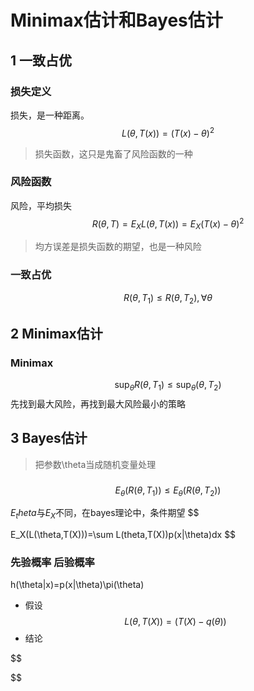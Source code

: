 # Minimax估计和Bayes估计

## 1 一致占优
### 损失定义
损失，是一种距离。
$$
L(\theta,T(x))=(T(x)-\theta)^2
$$

> 损失函数，这只是鬼畜了风险函数的一种
### 风险函数
风险，平均损失
$$
R(\theta,T)=E_XL(\theta,T(x))=E_X(T(x)-\theta)^2
$$

> 均方误差是损失函数的期望，也是一种风险

### 一致占优

$$
R(\theta,T_1)\leq R(\theta,T_2),\forall \theta
$$

## 2 Minimax估计
### Minimax
$$
\sup_\theta R(\theta,T_1)\leq \sup_\theta(\theta,T_2)
$$
先找到最大风险，再找到最大风险最小的策略

## 3 Bayes估计
> 把参数\theta当成随机变量处理
### 

$$
E_\theta(R(\theta,T_1))\leq E_\theta(R(\theta,T_2))
$$

$E_theta$与$E_X$不同，在bayes理论中，条件期望
$$

E_X(L(\theta,T(X)))=\sum L(theta,T(X))p(x|\theta)dx
$$

### 先验概率 后验概率
h(\theta|x)=p(x|\theta)\pi(\theta)

* 假设
$$
L(\theta,T(X))=(T(X)-q(\theta))
$$
* 结论


$$

$$